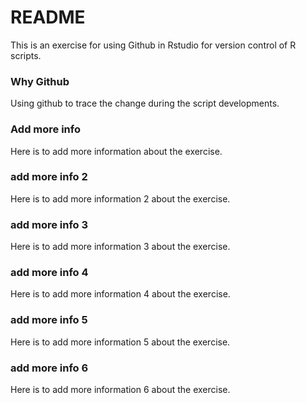 # README 
This is an exercise for using Github in Rstudio for version control of R scripts.

### Why Github
Using github to trace the change during the script developments.

### Add more info
Here is to add more information about the exercise.

### add more info 2
Here is to add more information 2 about the exercise.

### add more info 3
Here is to add more information 3 about the exercise.

### add more info 4
Here is to add more information 4 about the exercise.

### add more info 5
Here is to add more information 5 about the exercise.

### add more info 6
Here is to add more information 6 about the exercise.